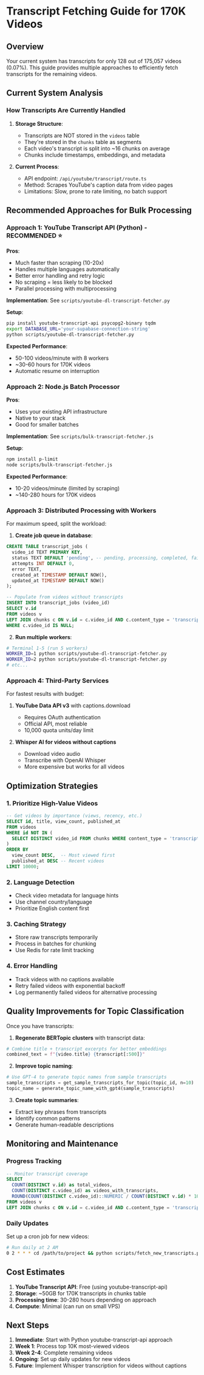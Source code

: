 # Transcript Fetching Guide for 170K Videos

## Overview

Your current system has transcripts for only 128 out of 175,057 videos (0.07%). This guide provides multiple approaches to efficiently fetch transcripts for the remaining videos.

## Current System Analysis

### How Transcripts Are Currently Handled

1. **Storage Structure**:
   - Transcripts are NOT stored in the `videos` table
   - They're stored in the `chunks` table as segments
   - Each video's transcript is split into ~16 chunks on average
   - Chunks include timestamps, embeddings, and metadata

2. **Current Process**:
   - API endpoint: `/api/youtube/transcript/route.ts`
   - Method: Scrapes YouTube's caption data from video pages
   - Limitations: Slow, prone to rate limiting, no batch support

## Recommended Approaches for Bulk Processing

### Approach 1: YouTube Transcript API (Python) - RECOMMENDED ⭐

**Pros**:
- Much faster than scraping (10-20x)
- Handles multiple languages automatically
- Better error handling and retry logic
- No scraping = less likely to be blocked
- Parallel processing with multiprocessing

**Implementation**: See `scripts/youtube-dl-transcript-fetcher.py`

**Setup**:
```bash
pip install youtube-transcript-api psycopg2-binary tqdm
export DATABASE_URL='your-supabase-connection-string'
python scripts/youtube-dl-transcript-fetcher.py
```

**Expected Performance**:
- 50-100 videos/minute with 8 workers
- ~30-60 hours for 170K videos
- Automatic resume on interruption

### Approach 2: Node.js Batch Processor

**Pros**:
- Uses your existing API infrastructure
- Native to your stack
- Good for smaller batches

**Implementation**: See `scripts/bulk-transcript-fetcher.js`

**Setup**:
```bash
npm install p-limit
node scripts/bulk-transcript-fetcher.js
```

**Expected Performance**:
- 10-20 videos/minute (limited by scraping)
- ~140-280 hours for 170K videos

### Approach 3: Distributed Processing with Workers

For maximum speed, split the workload:

1. **Create job queue in database**:
```sql
CREATE TABLE transcript_jobs (
  video_id TEXT PRIMARY KEY,
  status TEXT DEFAULT 'pending', -- pending, processing, completed, failed
  attempts INT DEFAULT 0,
  error TEXT,
  created_at TIMESTAMP DEFAULT NOW(),
  updated_at TIMESTAMP DEFAULT NOW()
);

-- Populate from videos without transcripts
INSERT INTO transcript_jobs (video_id)
SELECT v.id 
FROM videos v
LEFT JOIN chunks c ON v.id = c.video_id AND c.content_type = 'transcript'
WHERE c.video_id IS NULL;
```

2. **Run multiple workers**:
```bash
# Terminal 1-5 (run 5 workers)
WORKER_ID=1 python scripts/youtube-dl-transcript-fetcher.py
WORKER_ID=2 python scripts/youtube-dl-transcript-fetcher.py
# etc...
```

### Approach 4: Third-Party Services

For fastest results with budget:

1. **YouTube Data API v3** with captions.download
   - Requires OAuth authentication
   - Official API, most reliable
   - 10,000 quota units/day limit

2. **Whisper AI for videos without captions**
   - Download video audio
   - Transcribe with OpenAI Whisper
   - More expensive but works for all videos

## Optimization Strategies

### 1. Prioritize High-Value Videos
```sql
-- Get videos by importance (views, recency, etc.)
SELECT id, title, view_count, published_at
FROM videos
WHERE id NOT IN (
  SELECT DISTINCT video_id FROM chunks WHERE content_type = 'transcript'
)
ORDER BY 
  view_count DESC,  -- Most viewed first
  published_at DESC -- Recent videos
LIMIT 10000;
```

### 2. Language Detection
- Check video metadata for language hints
- Use channel country/language
- Prioritize English content first

### 3. Caching Strategy
- Store raw transcripts temporarily
- Process in batches for chunking
- Use Redis for rate limit tracking

### 4. Error Handling
- Track videos with no captions available
- Retry failed videos with exponential backoff
- Log permanently failed videos for alternative processing

## Quality Improvements for Topic Classification

Once you have transcripts:

1. **Regenerate BERTopic clusters** with transcript data:
```python
# Combine title + transcript excerpts for better embeddings
combined_text = f"{video.title} {transcript[:500]}"
```

2. **Improve topic naming**:
```python
# Use GPT-4 to generate topic names from sample transcripts
sample_transcripts = get_sample_transcripts_for_topic(topic_id, n=10)
topic_name = generate_topic_name_with_gpt4(sample_transcripts)
```

3. **Create topic summaries**:
- Extract key phrases from transcripts
- Identify common patterns
- Generate human-readable descriptions

## Monitoring and Maintenance

### Progress Tracking
```sql
-- Monitor transcript coverage
SELECT 
  COUNT(DISTINCT v.id) as total_videos,
  COUNT(DISTINCT c.video_id) as videos_with_transcripts,
  ROUND(COUNT(DISTINCT c.video_id)::NUMERIC / COUNT(DISTINCT v.id) * 100, 2) as coverage_percent
FROM videos v
LEFT JOIN chunks c ON v.id = c.video_id AND c.content_type = 'transcript';
```

### Daily Updates
Set up a cron job for new videos:
```bash
# Run daily at 2 AM
0 2 * * * cd /path/to/project && python scripts/fetch_new_transcripts.py
```

## Cost Estimates

1. **YouTube Transcript API**: Free (using youtube-transcript-api)
2. **Storage**: ~50GB for 170K transcripts in chunks table
3. **Processing time**: 30-280 hours depending on approach
4. **Compute**: Minimal (can run on small VPS)

## Next Steps

1. **Immediate**: Start with Python youtube-transcript-api approach
2. **Week 1**: Process top 10K most-viewed videos
3. **Week 2-4**: Complete remaining videos
4. **Ongoing**: Set up daily updates for new videos
5. **Future**: Implement Whisper transcription for videos without captions